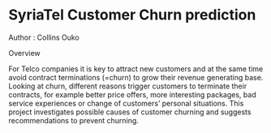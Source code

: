 # SyriaTel Customer Churn prediction

Author : Collins Ouko

Overview

For Telco companies it is key to attract new customers and at the same time avoid contract terminations (=churn) to grow their revenue generating base. Looking at churn, different reasons trigger customers to terminate their contracts, for example better price offers, more interesting packages, bad service experiences or change of customers’ personal situations.
This project investigates possible causes of customer churning and suggests recommendations to prevent churning.
